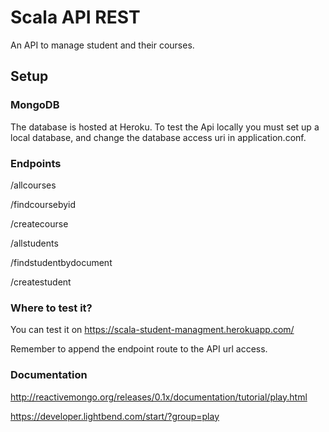 # Scala API REST

An API to manage student and their courses.

## Setup

### MongoDB

The database is hosted at Heroku. 
To test the Api locally you must set up a local database,
 and change the database access uri in application.conf.

### Endpoints

/allcourses

/findcoursebyid

/createcourse

/allstudents

/findstudentbydocument

/createstudent

### Where to test it?

You can test it on https://scala-student-managment.herokuapp.com/

Remember to append the endpoint route to the API url access.

### Documentation

http://reactivemongo.org/releases/0.1x/documentation/tutorial/play.html

https://developer.lightbend.com/start/?group=play